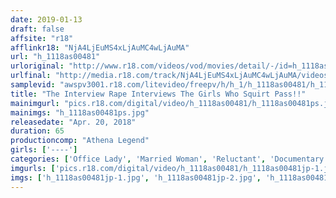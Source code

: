 ```yaml
---
date: 2019-01-13
draft: false
affsite: "r18"
afflinkr18: "NjA4LjEuMS4xLjAuMC4wLjAuMA"
url: "h_1118as00481"
urloriginal: "http://www.r18.com/videos/vod/movies/detail/-/id=h_1118as00481"
urlfinal: "http://media.r18.com/track/NjA4LjEuMS4xLjAuMC4wLjAuMA/videos/vod/movies/detail/-/id=h_1118as00481"
samplevid: "awspv3001.r18.com/litevideo/freepv/h/h_1/h_1118as00481/h_1118as00481_dmb_s.mp4"
title: "The Interview Rape Interviews The Girls Who Squirt Pass!!"
mainimgurl: "pics.r18.com/digital/video/h_1118as00481/h_1118as00481ps.jpg"
mainimgs: "h_1118as00481ps.jpg"
releasedate: "Apr. 20, 2018"
duration: 65
productioncomp: "Athena Legend"
girls: ['----']
categories: ['Office Lady', 'Married Woman', 'Reluctant', 'Documentary', 'Amateur']
imgurls: ['pics.r18.com/digital/video/h_1118as00481/h_1118as00481jp-1.jpg', 'pics.r18.com/digital/video/h_1118as00481/h_1118as00481jp-2.jpg', 'pics.r18.com/digital/video/h_1118as00481/h_1118as00481jp-3.jpg', 'pics.r18.com/digital/video/h_1118as00481/h_1118as00481jp-4.jpg', 'pics.r18.com/digital/video/h_1118as00481/h_1118as00481jp-5.jpg', 'pics.r18.com/digital/video/h_1118as00481/h_1118as00481jp-6.jpg', 'pics.r18.com/digital/video/h_1118as00481/h_1118as00481jp-7.jpg', 'pics.r18.com/digital/video/h_1118as00481/h_1118as00481jp-8.jpg', 'pics.r18.com/digital/video/h_1118as00481/h_1118as00481jp-9.jpg', 'pics.r18.com/digital/video/h_1118as00481/h_1118as00481jp-10.jpg', 'pics.r18.com/digital/video/h_1118as00481/h_1118as00481jp-11.jpg', 'pics.r18.com/digital/video/h_1118as00481/h_1118as00481jp-12.jpg', 'pics.r18.com/digital/video/h_1118as00481/h_1118as00481jp-13.jpg', 'pics.r18.com/digital/video/h_1118as00481/h_1118as00481jp-14.jpg', 'pics.r18.com/digital/video/h_1118as00481/h_1118as00481jp-15.jpg', 'pics.r18.com/digital/video/h_1118as00481/h_1118as00481jp-16.jpg', 'pics.r18.com/digital/video/h_1118as00481/h_1118as00481jp-17.jpg', 'pics.r18.com/digital/video/h_1118as00481/h_1118as00481jp-18.jpg', 'pics.r18.com/digital/video/h_1118as00481/h_1118as00481jp-19.jpg', 'pics.r18.com/digital/video/h_1118as00481/h_1118as00481jp-20.jpg']
imgs: ['h_1118as00481jp-1.jpg', 'h_1118as00481jp-2.jpg', 'h_1118as00481jp-3.jpg', 'h_1118as00481jp-4.jpg', 'h_1118as00481jp-5.jpg', 'h_1118as00481jp-6.jpg', 'h_1118as00481jp-7.jpg', 'h_1118as00481jp-8.jpg', 'h_1118as00481jp-9.jpg', 'h_1118as00481jp-10.jpg', 'h_1118as00481jp-11.jpg', 'h_1118as00481jp-12.jpg', 'h_1118as00481jp-13.jpg', 'h_1118as00481jp-14.jpg', 'h_1118as00481jp-15.jpg', 'h_1118as00481jp-16.jpg', 'h_1118as00481jp-17.jpg', 'h_1118as00481jp-18.jpg', 'h_1118as00481jp-19.jpg', 'h_1118as00481jp-20.jpg']
---
```

